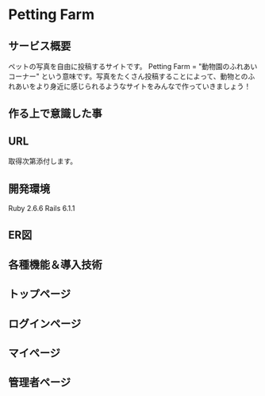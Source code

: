 # Petting Farm

## サービス概要
ペットの写真を自由に投稿するサイトです。
Petting Farm = "動物園のふれあいコーナー" という意味です。写真をたくさん投稿することによって、動物とのふれあいをより身近に感じられるようなサイトをみんなで作っていきましょう！

## 作る上で意識した事

## URL
取得次第添付します。

## 開発環境
Ruby 2.6.6
Rails 6.1.1

## ER図

## 各種機能＆導入技術

## トップページ

## ログインページ

## マイページ

## 管理者ページ